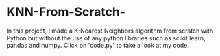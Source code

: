 # KNN-From-Scratch-
In this project, I made a K-Nearest Neighbors algorithm from scratch with Python but without the use of any python libraries such as scikit learn, pandas and numpy. Click on 'code.py' to take a look at my code.
